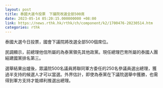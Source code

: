```yaml
---
layout: post
title: 泰國大選今投票　下議院改選全部500席
date: 2023-05-14 05:20:15.000000000 +08:00
link: https://news.rthk.hk/rthk/ch/component/k2/1700476-20230514.htm
categories: rthk
---
```


泰國大選今日投票，國會下議院將改選全部500個席位。

民調顯示，前總理他信所屬的為泰黨領先其他政黨。現任總理巴育所屬的泰國人團結建國黨排名第三。

選舉結果出爐後，眾議院500名議員將聯同軍方委任的250名參議員選出總理，獲過半支持的候選人才可以當選。外界估計，即使為泰黨在下議院選舉中獲勝，也需得到軍方支持才能順利推選出總理。
